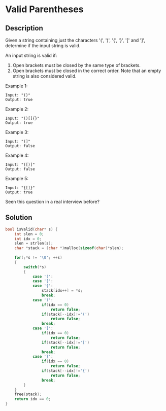 # Valid Parentheses
## Description
Given a string containing just the characters '(', ')', '{', '}', '[' and ']', determine if the input string is valid.

An input string is valid if:

1. Open brackets must be closed by the same type of brackets.
2. Open brackets must be closed in the correct order.
Note that an empty string is also considered valid.

Example 1:
```
Input: "()"
Output: true
```
Example 2:
```
Input: "()[]{}"
Output: true
```
Example 3:
```
Input: "(]"
Output: false
```
Example 4:
```
Input: "([)]"
Output: false
```
Example 5:
```
Input: "{[]}"
Output: true
```
Seen this question in a real interview before?
## Solution
```c
bool isValid(char* s) {
    int slen = 0;
    int idx = 0;
    slen = strlen(s);
    char *stack = (char *)malloc(sizeof(char)*slen);
    
    for(;*s != '\0'; ++s)
    {
        switch(*s)
        {
            case '(':
            case '[':
            case '{':
                stack[idx++] = *s;
                break;
            case ')':
                if(idx == 0)
                    return false;
                if(stack[--idx]!='(')
                    return false;
                break;
            case ']':
                if(idx == 0)
                    return false;
                if(stack[--idx]!='[')
                    return false;
                break;
            case '}':
                if(idx == 0)
                    return false;
                if(stack[--idx]!='{')
                    return false;
                break;
        }
    }
    free(stack);
    return idx == 0;
}
```